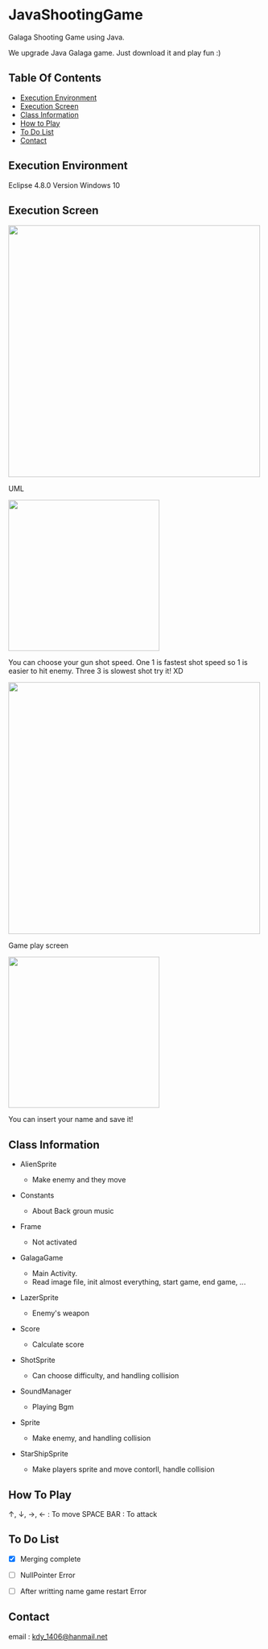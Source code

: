 # JavaShootingGame


Galaga Shooting Game using Java.

We upgrade Java Galaga game.
Just download it and play fun :)
 

## Table Of Contents

- [Execution Environment](#execution-environment)
- [Execution Screen](#class-information)
- [Class Information](#class-information)
- [How to Play](#how-to-play)
- [To Do List](#to-do-list)
- [Contact](#contact)




## Execution Environment

Eclipse 4.8.0 Version
Windows 10




## Execution Screen

<img width="500" src="https://user-images.githubusercontent.com/37032956/49747760-77a8db80-fce7-11e8-9936-d4230060114a.PNG">

UML


<img width="300" src="https://user-images.githubusercontent.com/37032956/49747754-75df1800-fce7-11e8-919b-fabe77c2a821.PNG">

You can choose your gun shot speed.
One 1 is fastest shot speed so 1 is easier to hit enemy.
Three 3 is slowest shot try it! XD

<img width="500" src="https://user-images.githubusercontent.com/37032956/50040422-703a5700-0086-11e9-92cb-87880b0a23ab.PNG">

Game play screen

<img width="300" src="https://user-images.githubusercontent.com/37032956/50040423-703a5700-0086-11e9-95cc-543863044f5a.PNG">

You can insert your name and save it!


## Class Information

- AlienSprite
  - Make enemy and they move

- Constants
  - About Back groun music

- Frame
  - Not activated  
  
  
- GalagaGame
  - Main Activity. 
  - Read image file, init almost everything, start game, end game, ...

- LazerSprite
  - Enemy's weapon
  
- Score
  - Calculate score 
  
- ShotSprite
  - Can choose difficulty, and handling collision
  
- SoundManager
  - Playing Bgm
  
- Sprite
  - Make enemy, and handling collision
  
- StarShipSprite
  - Make players sprite and move contorll, handle collision
  
  
  
## How To Play

↑, ↓, →, ←   :  To move
SPACE BAR    :  To attack





## To Do List

- [x] Merging complete
- [ ] NullPointer Error
- [ ] After writting name game restart Error



## Contact

email : kdy_1406@hanmail.net
